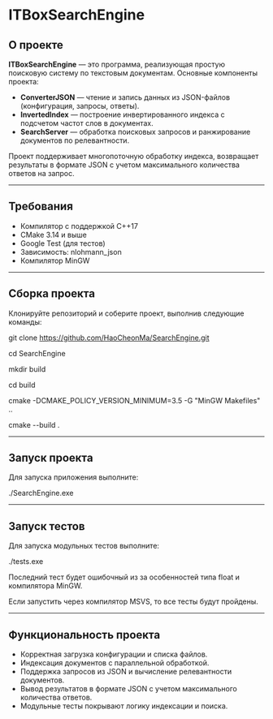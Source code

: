 # ITBoxSearchEngine

## О проекте

**ITBoxSearchEngine** — это программа, реализующая простую поисковую систему по текстовым документам. Основные компоненты проекта:

- **ConverterJSON** — чтение и запись данных из JSON-файлов (конфигурация, запросы, ответы).
- **InvertedIndex** — построение инвертированного индекса с подсчетом частот слов в документах.
- **SearchServer** — обработка поисковых запросов и ранжирование документов по релевантности.

Проект поддерживает многопоточную обработку индекса, возвращает результаты в формате JSON с учетом максимального количества ответов на запрос.

---

## Требования

- Компилятор с поддержкой C++17  
- CMake 3.14 и выше  
- Google Test (для тестов)  
- Зависимость: nlohmann_json  
- Компилятор MinGW  

---

## Сборка проекта

Клонируйте репозиторий и соберите проект, выполнив следующие команды:

git clone https://github.com/HaoCheonMa/SearchEngine.git

cd SearchEngine

mkdir build

cd build

cmake -DCMAKE_POLICY_VERSION_MINIMUM=3.5 -G "MinGW Makefiles" ..

cmake --build .

---

## Запуск проекта

Для запуска приложения выполните:

./SearchEngine.exe

---

## Запуск тестов

Для запуска модульных тестов выполните:

./tests.exe

Последний тест будет ошибочный из за особенностей типа float и компилятора MinGW. 

Если запустить через компилятор MSVS, то все тесты будут пройдены.

---

## Функциональность проекта

- Корректная загрузка конфигурации и списка файлов.  
- Индексация документов с параллельной обработкой.  
- Поддержка запросов из JSON и вычисление релевантности документов.  
- Вывод результатов в формате JSON с учетом максимального количества ответов.  
- Модульные тесты покрывают логику индексации и поиска.  
